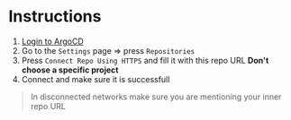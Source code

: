 # Instructions
1. [Login to ArgoCD]()
2. Go to the `Settings` page => press `Repositories`
3. Press `Connect Repo Using HTTPS` and fill it with this repo URL **Don't choose a specific project**
4. Connect and make sure it is successfull

> In disconnected networks make sure you are mentioning your inner repo URL
